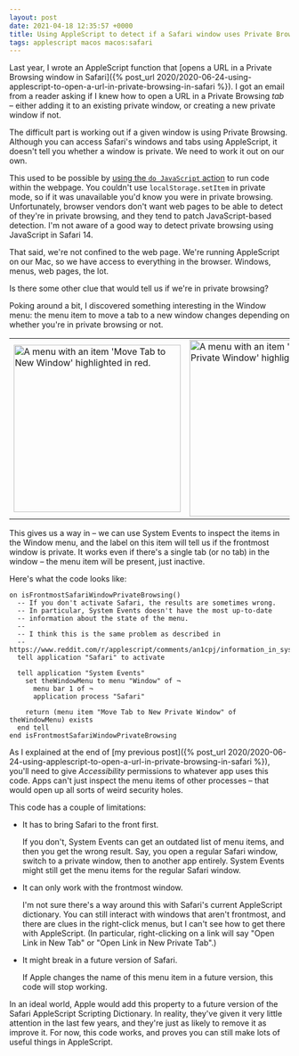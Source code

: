 ```yaml
---
layout: post
date: 2021-04-18 12:35:57 +0000
title: Using AppleScript to detect if a Safari window uses Private Browsing
tags: applescript macos macos:safari
---
```


Last year, I wrote an AppleScript function that [opens a URL in a Private Browsing window in Safari]({% post_url 2020/2020-06-24-using-applescript-to-open-a-url-in-private-browsing-in-safari %}).
I got an email from a reader asking if I knew how to open a URL in a Private Browsing *tab* – either adding it to an existing private window, or creating a new private window if not.

The difficult part is working out if a given window is using Private Browsing.
Although you can access Safari's windows and tabs using AppleScript, it doesn't tell you whether a window is private.
We need to work it out on our own.

This used to be possible by [using the `do JavaScript` action](https://stackoverflow.com/a/42546218/1558022) to run code within the webpage.
You couldn't use `localStorage.setItem` in private mode, so if it was unavailable you'd know you were in private browsing.
Unfortunately, browser vendors don't want web pages to be able to detect of they're in private browsing, and they tend to patch JavaScript-based detection.
I'm not aware of a good way to detect private browsing using JavaScript in Safari&nbsp;14.

That said, we're not confined to the web page.
We're running AppleScript on our Mac, so we have access to everything in the browser.
Windows, menus, web pages, the lot.

Is there some other clue that would tell us if we're in private browsing?

Poking around a bit, I discovered something interesting in the Window menu: the menu item to move a tab to a new window changes depending on whether you're in private browsing or not.

<table style="margin-left: auto; margin-right: auto;">
  <tr>
    <td style="width: 50%;">
      <img src="/images/2021/window_menu_public.png" style="width: 300px;" alt="A menu with an item 'Move Tab to New Window' highlighted in red.">
    </td>
    <td style="width: 50%;">
      <img src="/images/2021/window_menu_private.png" style="width: 317px;" alt="A menu with an item 'Move Tab to New Private Window' highlighted in red.">
    </td>
  </tr>
</table>

This gives us a way in – we can use System Events to inspect the items in the Window menu, and the label on this item will tell us if the frontmost window is private.
It works even if there's a single tab (or no tab) in the window – the menu item will be present, just inactive.

Here's what the code looks like:

```applescript
on isFrontmostSafariWindowPrivateBrowsing()
  -- If you don't activate Safari, the results are sometimes wrong.
  -- In particular, System Events doesn't have the most up-to-date
  -- information about the state of the menu.
  --
  -- I think this is the same problem as described in
  -- https://www.reddit.com/r/applescript/comments/an1cpj/information_in_system_events_not_updating/
  tell application "Safari" to activate

  tell application "System Events"
    set theWindowMenu to menu "Window" of ¬
      menu bar 1 of ¬
      application process "Safari"

    return (menu item "Move Tab to New Private Window" of theWindowMenu) exists
  end tell
end isFrontmostSafariWindowPrivateBrowsing
```

As I explained at the end of [my previous post]({% post_url 2020/2020-06-24-using-applescript-to-open-a-url-in-private-browsing-in-safari %}), you'll need to give *Accessibility* permissions to whatever app uses this code.
Apps can't just inspect the menu items of other processes – that would open up all sorts of weird security holes.

This code has a couple of limitations:

*   It has to bring Safari to the front first.

    If you don't, System Events can get an outdated list of menu items, and then you get the wrong result.
    Say, you open a regular Safari window, switch to a private window, then to another app entirely.
    System Events might still get the menu items for the regular Safari window.

*   It can only work with the frontmost window.

    I'm not sure there's a way around this with Safari's current AppleScript dictionary.
    You can still interact with windows that aren't frontmost, and there are clues in the right-click menus, but I can't see how to get there with AppleScript.
    (In particular, right-clicking on a link will say "Open Link in New Tab" or "Open Link in New Private Tab".)

*   It might break in a future version of Safari.

    If Apple changes the name of this menu item in a future version, this code will stop working.

In an ideal world, Apple would add this property to a future version of the Safari AppleScript Scripting Dictionary.
In reality, they've given it very little attention in the last few years, and they're just as likely to remove it as improve it.
For now, this code works, and proves you can still make lots of useful things in AppleScript.
